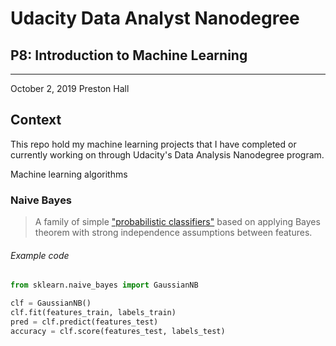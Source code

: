 # Udacity Data Analyst Nanodegree
## P8: Introduction to Machine Learning
---
October 2, 2019
Preston Hall


## Context

This repo hold my machine learning projects that I have completed or currently working on through Udacity's Data Analysis Nanodegree program. 

Machine learning algorithms 

 ### Naive Bayes
 > A family of simple ["probabilistic classifiers"](https://en.wikipedia.org/wiki/Probabilistic_classification) based on applying Bayes theorem with strong independence assumptions between features. 
 ###### Example code
 ```python
 from sklearn.naive_bayes import GaussianNB

clf = GaussianNB() 
clf.fit(features_train, labels_train)    
pred = clf.predict(features_test)
accuracy = clf.score(features_test, labels_test)

 ```
